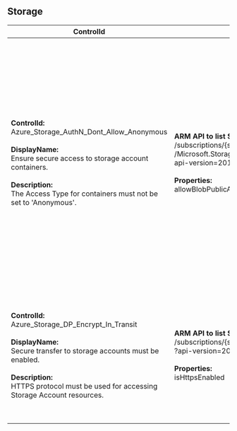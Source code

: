## Storage

| ControlId | Dependent Azure API(s) and Properties | Control spec |
|-----------|-------------------------------------|------------------|
| <b>ControlId:</b><br>Azure_Storage_AuthN_Dont_Allow_Anonymous<br><br><b>DisplayName:</b><br>Ensure secure access to storage account containers.<br><br><b>Description: </b><br>The Access Type for containers must not be set to 'Anonymous'. | <b>ARM API to list Storage Account at subscription level: </b><br>/subscriptions/{subscriptionId}/providers<br>/Microsoft.Storage/storageAccounts?<br>api-version=2019-06-01 <br><br><b>Properties:</b><br>allowBlobPublicAccess, provisioningState, kind | <b>Scope: </b> It applies to all the Storage Account types except for File Storage.<br><br><b>Config: </b> StorageContainerScanLimit: 5000<br><br> <b>Passed: </b><br>Storage does not have any container with public access.<br><br> <b>Failed: </b><br>Storage has at least one container with public access or provisioning state for storage is not 'Succeeded'.<br><b>Verify: </b><br>Not able to fetch container details for storage.<br><br><b>NotApplicable: </b><br>Storage is of type FileStorage.(Kind FileStorage does not support containers). |
| <b>ControlId:</b><br>Azure_Storage_DP_Encrypt_In_Transit<br><br><b>DisplayName:</b><br>Secure transfer to storage accounts must be enabled.<br><br><b>Description: </b><br>HTTPS protocol must be used for accessing Storage Account resources. | <b>ARM API to list Storage Account at subscription level: </b><br>/subscriptions/{subscriptionId}/providers/Microsoft.Storage/storageAccounts<br>?api-version=2019-06-01 <br><br><b>Properties:</b><br>isHttpsEnabled | <b>Scope: </b> Applies to all variants of Azure Storage service.<br><br><b>Config: </b> NA<br><br> <b>Passed: </b><br>'Secure transfer required' property is enabled for the storage account.<br><br> <b>Failed: </b><br>'Secure transfer required' property is not enabled for the storage account. |
